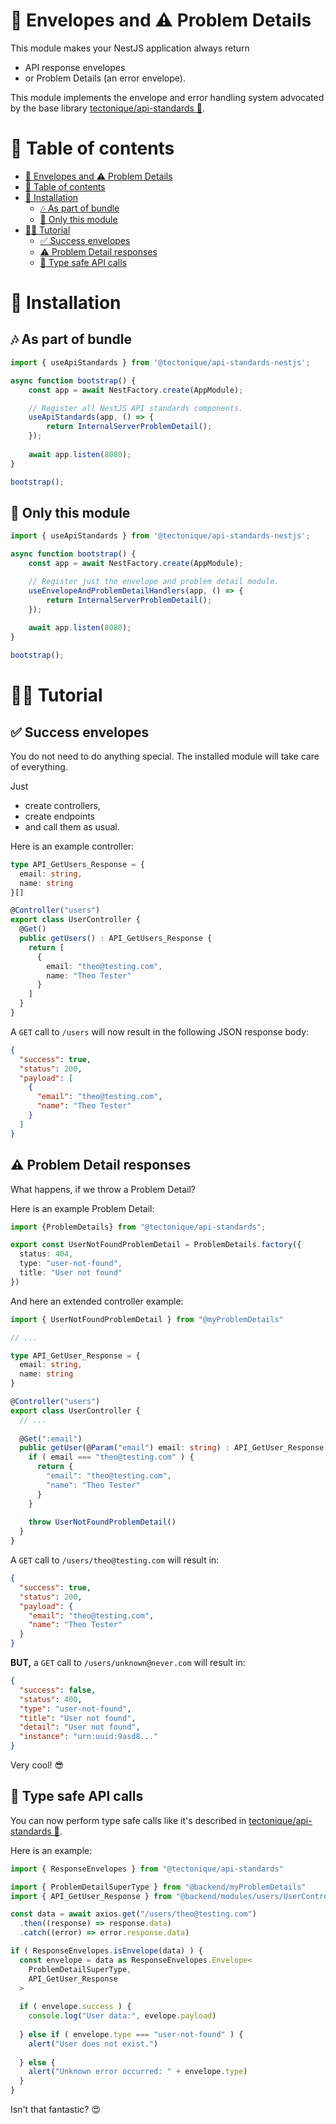 # 📨 Envelopes and ⚠️ Problem Details

This module makes your NestJS application always return
- API response envelopes
- or Problem Details (an error envelope).

This module implements the envelope and error handling system
advocated by the base library [tectonique/api-standards 🔗](https://github.com/tectonique/api-standards).

# 📖 Table of contents

<!-- TOC -->
* [📨 Envelopes and ⚠️ Problem Details](#-envelopes-and--problem-details)
* [📖 Table of contents](#-table-of-contents)
* [💾 Installation](#-installation)
  * [🎶 As part of bundle](#-as-part-of-bundle)
  * [🎵 Only this module](#-only-this-module)
* [🧑‍🏫 Tutorial](#-tutorial)
  * [✅ Success envelopes](#-success-envelopes)
  * [⚠️ Problem Detail responses](#-problem-detail-responses)
  * [💠 Type safe API calls](#-type-safe-api-calls)
<!-- TOC -->

# 💾 Installation

## 🎶 As part of bundle

```typescript
import { useApiStandards } from '@tectonique/api-standards-nestjs';

async function bootstrap() {
    const app = await NestFactory.create(AppModule);

    // Register all NestJS API standards components.
    useApiStandards(app, () => {
        return InternalServerProblemDetail();
    });
    
    await app.listen(8080);
}

bootstrap();
```

## 🎵 Only this module

```typescript
import { useApiStandards } from '@tectonique/api-standards-nestjs';

async function bootstrap() {
    const app = await NestFactory.create(AppModule);

    // Register just the envelope and problem detail module.
    useEnvelopeAndProblemDetailHandlers(app, () => {
        return InternalServerProblemDetail();
    });
    
    await app.listen(8080);
}

bootstrap();
```

# 🧑‍🏫 Tutorial

## ✅ Success envelopes
You do not need to do anything special. The installed module will take care of everything.

Just
- create controllers,
- create endpoints
- and call them as usual.

Here is an example controller:
```typescript
type API_GetUsers_Response = {
  email: string,
  name: string
}[]

@Controller("users")
export class UserController {
  @Get()
  public getUsers() : API_GetUsers_Response {
    return [
      {
        email: "theo@testing.com",
        name: "Theo Tester"
      }
    ]
  }
}
```

A `GET` call to `/users` will now result in the following JSON response body:

```json
{
  "success": true,
  "status": 200,
  "payload": [
    {
      "email": "theo@testing.com",
      "name": "Theo Tester"
    }
  ]
}
```

## ⚠️ Problem Detail responses
What happens, if we throw a Problem Detail?

Here is an example Problem Detail:
```typescript
import {ProblemDetails} from "@tectonique/api-standards";

export const UserNotFoundProblemDetail = ProblemDetails.factory({
  status: 404,
  type: "user-not-found",
  title: "User not found"
})
```

And here an extended controller example:
```typescript
import { UserNotFoundProblemDetail } from "@myProblemDetails"

// ...

type API_GetUser_Response = {
  email: string,
  name: string
}

@Controller("users")
export class UserController {
  // ...
  
  @Get(":email")
  public getUser(@Param("email") email: string) : API_GetUser_Response {
    if ( email === "theo@testing.com" ) {
      return {
        "email": "theo@testing.com",
        "name": "Theo Tester"
      }
    }
    
    throw UserNotFoundProblemDetail()
  }
}
```

A `GET` call to `/users/theo@testing.com` will result in:
```json
{
  "success": true,
  "status": 200,
  "payload": {
    "email": "theo@testing.com",
    "name": "Theo Tester"
  }
}
```

**BUT,** a `GET` call to `/users/unknown@never.com` will result in:

```json
{
  "success": false,
  "status": 400,
  "type": "user-not-found",
  "title": "User not found",
  "detail": "User not found",
  "instance": "urn:uuid:9asd8..."
}
```

Very cool! 😎

## 💠 Type safe API calls

You can now perform type safe calls like it's described in [tectonique/api-standards 🔗](https://github.com/tectonique/api-standards).

Here is an example:
```typescript
import { ResponseEnvelopes } from "@tectonique/api-standards"

import { ProblemDetailSuperType } from "@backend/myProblemDetails"
import { API_GetUser_Response } from "@backend/modules/users/UserController"

const data = await axios.get("/users/theo@testing.com")
  .then((response) => response.data)
  .catch((error) => error.response.data)

if ( ResponseEnvelopes.isEnvelope(data) ) {
  const envelope = data as ResponseEnvelopes.Envelope<
    ProblemDetailSuperType,
    API_GetUser_Response
  >
  
  if ( envelope.success ) {
    console.log("User data:", evelope.payload)
    
  } else if ( envelope.type === "user-not-found" ) {
    alert("User does not exist.")
    
  } else {
    alert("Unknown error occurred: " + envelope.type)  
  }
}
```

Isn't that fantastic? 😍
